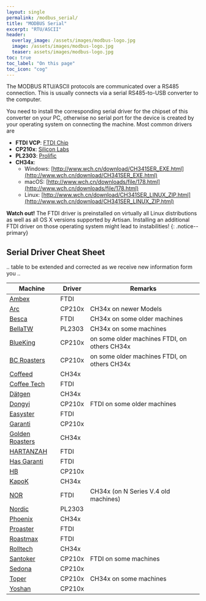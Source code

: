 ```yaml
---
layout: single
permalink: /modbus_serial/
title: "MODBUS Serial"
excerpt: "RTU/ASCII"
header:
  overlay_image: /assets/images/modbus-logo.jpg
  image: /assets/images/modbus-logo.jpg
  teaser: assets/images/modbus-logo.jpg
toc: true
toc_label: "On this page"
toc_icon: "cog"
---
```

The MODBUS RTU/ASCII protocols are communicated over a RS485 connection. This is usually connects via a serial RS485-to-USB converter to the computer.

You need to install the corresponding serial driver for the chipset of this converter on your PC, otherwise no serial port for the device is created by your operating system on connecting the machine. Most common drivers are

+ __FTDI VCP__: [FTDI Chip](http://www.ftdichip.com/Drivers/VCP.htm)
+ __CP210x__: [Silicon Labs](https://www.silabs.com/products/development-tools/software/usb-to-uart-bridge-vcp-drivers)
+ __PL2303__: [Prolific](http://www.prolific.com.tw/US/ShowProduct.aspx?p_id=225&pcid=41)
+ __CH34x__:
  - Windows: [http://www.wch.cn/download/CH341SER_EXE.html](http://www.wch.cn/download/CH341SER_EXE.html)
  - macOS: [http://www.wch.cn/downloads/file/178.html](http://www.wch.cn/downloads/file/178.html)
  - Linux: [http://www.wch.cn/download/CH341SER_LINUX_ZIP.html](http://www.wch.cn/download/CH341SER_LINUX_ZIP.html)

**Watch out!** The FTDI driver is preinstalled on virtually all Linux distributions as well as all OS X versions supported by Artisan. Installing an additional FTDI driver on those operating system might lead to instabilities!
{: .notice--primary}


## Serial Driver Cheat Sheet

.. table to be extended and corrected as we receive new information form you ..

Machine                         | Driver | Remarks
------------------------------- | ------ | -----
[Ambex](/machines/ambex/) | FTDI
[Arc](/machines/arc/) | CP210x | CH34x on newer Models
[Besca](/machines/besca/) | FTDI | CH34x on some older machines
[BellaTW](/machines/bellatw/) | PL2303 | CH34x on some machines
[BlueKing](/machines/blueking/) | CP210x | on some older machines FTDI, on others CH34x
[BC Roasters](/machines/bc/) | CP210x | on some older machines FTDI, on others CH34x
[Coffeed](/machines/coffed/) | CH34x
[Coffee Tech](/machines/coffeetech/) | FTDI
[Dätgen](/machines/datgen/) | CH34x
[Dongyi](/machines/dongyi/) | CP210x | FTDI on some older machines
[Easyster](/machines/easyster/) | FTDI
[Garanti](/machines/garanti/) | CP210x
[Golden Roasters](/machines/goldenroasters/) | CH34x
[HARTANZAH](/machines/hartanzah/) | FTDI
[Has Garanti](/machines/hasgaranti/) | FTDI
[HB](/machines/hb/) | CP210x
[KapoK](/machines/kapok/) | CH34x
[NOR](/machines/nor/) | FTDI | CH34x (on N Series V.4 old machines)
[Nordic](/machines/nordic/) | PL2303
[Phoenix](/machines/phoenix/) | CH34x
[Proaster](/machines/proaster/) | FTDI
[Roastmax](/machines/roastmax/) | FTDI
[Rolltech](/machines/rolltech/) | CH34x
[Santoker](/machines/santoker/) | CP210x | FTDI on some machines
[Sedona](/machines/sedona/) | CP210x
[Toper](/machines/toper/) | CP210x | CH34x on some machines
[Yoshan](/machines/yoshan/) | CP210x
	